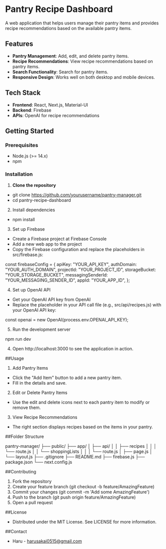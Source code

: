 
# Pantry Recipe Dashboard

A web application that helps users manage their pantry items and provides recipe recommendations based on the available pantry items.

## Features

- **Pantry Management**: Add, edit, and delete pantry items.
- **Recipe Recommendations**: View recipe recommendations based on pantry items.
- **Search Functionality**: Search for pantry items.
- **Responsive Design**: Works well on both desktop and mobile devices.

## Tech Stack

- **Frontend**: React, Next.js, Material-UI
- **Backend**: Firebase
- **APIs**: OpenAI for recipe recommendations

## Getting Started

### Prerequisites

- Node.js (>= 14.x)
- npm

### Installation

1. **Clone the repository**

- git clone https://github.com/yourusername/pantry-manager.git
- cd pantry-recipe-dashboard

2. Install dependencies

- npm install

3. Set up Firebase

- Create a Firebase project at Firebase Console
- Add a new web app to the project
- Copy the Firebase configuration and replace the placeholders in src/firebase.js:

const firebaseConfig = {
  apiKey: "YOUR_API_KEY",
  authDomain: "YOUR_AUTH_DOMAIN",
  projectId: "YOUR_PROJECT_ID",
  storageBucket: "YOUR_STORAGE_BUCKET",
  messagingSenderId: "YOUR_MESSAGING_SENDER_ID",
  appId: "YOUR_APP_ID",
};

4. Set up OpenAI API

- Get your OpenAI API key from OpenAI
- Replace the placeholder in your API call file (e.g., src/api/recipes.js) with your OpenAI API key:

const openai = new OpenAI(process.env.OPENAI_API_KEY);

5. Run the development server

npm run dev

4. Open http://localhost:3000 to see the application in action.

##Usage
1. Add Pantry Items

- Click the "Add Item" button to add a new pantry item.
- Fill in the details and save.

2. Edit or Delete Pantry Items

- Use the edit and delete icons next to each pantry item to modify or remove them.

3. View Recipe Recommendations

- The right section displays recipes based on the items in your pantry.

##Folder Structure

pantry-manager/
├── public/
├── app/
│   ├── api/
│   │   ├── recipes
│   │   │   └── route.js
│   │   └── shoppingLists
│   │   │   └── route.js
│   ├── page.js
│   └── layout.js
├── .gitignore
├── README.md
├── firebase.js
├── package.json
└── next.config.js

##Contributing

1. Fork the repository
2. Create your feature branch (git checkout -b feature/AmazingFeature)
3. Commit your changes (git commit -m 'Add some AmazingFeature')
4. Push to the branch (git push origin feature/AmazingFeature)
5. Open a pull request

##License

- Distributed under the MIT License. See LICENSE for more information.

##Contact
- Haru - harusakai0515@gmail.com




